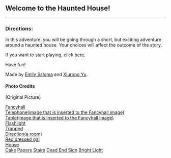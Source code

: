 ## Welcome to the Haunted House!
---
### Directions:

In this adventure, you will be going through a short, but exciting adventure around a haunted house. Your choices will affect the outcome of the story.

If you want to start playing, click [here](home.md).

Have fun!

Made by [Emily Saloma](https://github.com/emilys0766) and [Xiurong Yu](https://github.com/xiurongy3506).  

#### Photo Credits  
(Original Picture)  

[Fancyhall](https://commons.wikimedia.org/wiki/File:Marwar_Hall.jpg)  
[Telephone(image that is inserted to the Fancyhall image)](http://www.officialpsds.com/Antique-Telephone-01-PSD98358.html)  
[Table(image that is inserted to the Fancyhall image)](https://www.rubylane.com/item/332834-E-x2020340/French-Style-Carved-Marquetry-1940-Vintage)  
[Flashlight](https://commons.wikimedia.org/wiki/File:Maglite_Flashlight.jpg)  
[Trapped](https://sandersfamilyadventures.wordpress.com/2015/10/04/trapped-by-little-miracles/)  
[Direction(a room)](https://www.flickr.com/photos/jlascar/14793376124)  
[Red dressed girl](https://pixabay.com/en/red-dress-spinning-dress-red-woman-1149534/)  
[House](http://3pointlighting.co.uk/hatfield-house-old-palace/)  
[Cake](https://pixabay.com/en/dark-birthday-cake-topper-candle-2606720/)
[Papers](https://www.flickr.com/photos/143601516@N03/28108832021/in/album-72157670811942945/)
[Stairs](http://www.publicdomainpictures.net/view-image.php?image=190201&picture=stairs-to)
[Dead End Sign](http://www.publicdomainpictures.net/view-image.php?image=231313&picture=grunge-dead-end)
[Bright Light](https://pixabay.com/p-1963406/?no_redirect)


